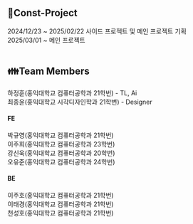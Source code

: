 ## :rocket:Const-Project
2024/12/23 ~ 2025/02/22 사이드 프로젝트 및 메인 프로젝트 기획 </br>
2025/03/01 ~ 메인 프로젝트 </br> </br>

## :family:Team Members
하정훈(홍익대학교 컴퓨터공학과 21학번) - TL, Ai </br>
최종윤(홍익대학교 시각디자인학과 21학번) - Designer 

#### FE
박규영(홍익대학교 컴퓨터공학과 21학번)</br>
이주희(홍익대학교 컴퓨터공학과 23학번)</br>
강신욱(홍익대학교 컴퓨터공학과 20학번)</br>
오유준(홍익대학교 컴퓨터공학과 24학번) 

#### BE
이주호(홍익대학교 컴퓨터공학과 21학번)</br>
이태경(홍익대학교 컴퓨터공학과 21학번)</br>
천성호(홍익대학교 컴퓨터공학과 21학번)
